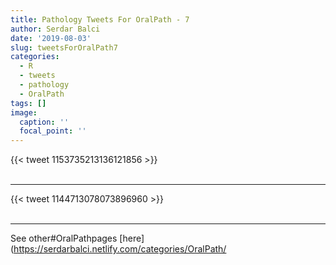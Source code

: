 ```yaml
---
title: Pathology Tweets For OralPath - 7
author: Serdar Balci
date: '2019-08-03'
slug: tweetsForOralPath7
categories:
  - R
  - tweets
  - pathology
  - OralPath
tags: []
image:
  caption: ''
  focal_point: ''
---
```



{{< tweet 1153735213136121856 >}}
<br>
<br>
<hr>
{{< tweet 1144713078073896960 >}}
<br>
<br>
<hr>


See other#OralPathpages [here](https://serdarbalci.netlify.com/categories/OralPath/
